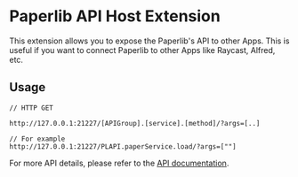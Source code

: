 # Paperlib API Host Extension

This extension allows you to expose the Paperlib's API to other Apps. This is useful if you want to connect Paperlib to other Apps like Raycast, Alfred, etc.

## Usage

```
// HTTP GET

http://127.0.0.1:21227/[APIGroup].[service].[method]/?args=[..]

// For example
http://127.0.0.1:21227/PLAPI.paperService.load/?args=[""]
```

For more API details, please refer to the [API documentation](https://paperlib.app/en/extension-doc/plapi/).